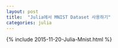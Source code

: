```yaml
---
layout: post
title:  "Julia에서 MNIST Dataset 사용하기"
categories: julia
---
```


{% include 2015-11-20-Julia-Mnist.html %}
